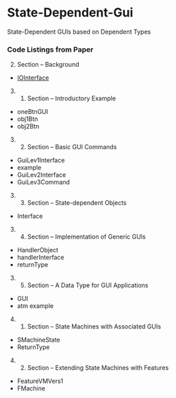 # State-Dependent-Gui

State-Dependent GUIs based on Dependent Types

### Code Listings from Paper
2.  Section – Background
  * [IOInterface](https://stephanadls.github.io/state-dependent-gui/html/SizedIO.Base.html#333)
3. 1. Section – Introductory Example
  * oneBtnGUI  
  * obj1Btn 
  * obj2Btn 
3. 2. Section – Basic GUI Commands
  * GuiLev1Interface
  * example
  * GuiLev2Interface 
  * GuiLev3Command 
3. 3. Section – State-dependent Objects
  * Interface
3. 4. Section – Implementation of Generic GUIs
  * HandlerObject 
  * handlerInterface
  * returnType
3. 5. Section – A Data Type for GUI Applications
  * GUI 
  * atm example
4. 1. Section – State Machines with Associated GUIs
  * SMachineState
  * ReturnType
4. 2. Section – Extending State Machines with Features
  * FeatureVMVers1
  * FMachine 
 




  
  
  
  
  
  
  

